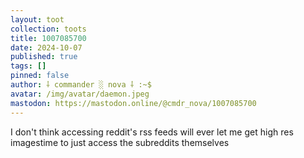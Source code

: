 ```yaml
---
layout: toot
collection: toots
title: 1007085700
date: 2024-10-07
published: true
tags: []
pinned: false
author: ⸸ commander ░ nova ⸸ :~$
avatar: /img/avatar/daemon.jpeg
mastodon: https://mastodon.online/@cmdr_nova/1007085700
---
```


I don't think accessing reddit's rss feeds will ever let me get high res imagestime to just access the subreddits themselves
